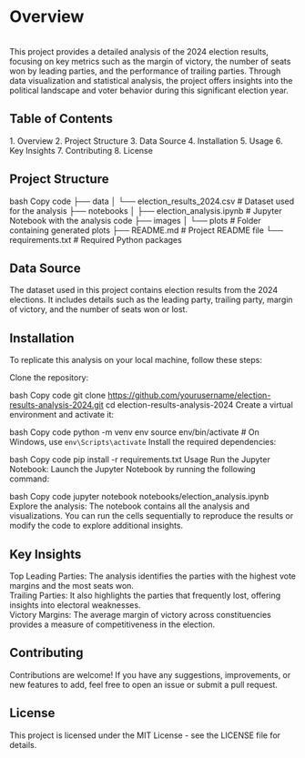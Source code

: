 <h1>Overview</h1> <br>
This project provides a detailed analysis of the 2024 election results, focusing on key metrics such as the margin of victory, the number of seats won by leading parties, and the performance of trailing parties. Through data visualization and statistical analysis, the project offers insights into the political landscape and voter behavior during this significant election year.

<h2>Table of Contents</h2>
1. Overview
2. Project Structure
3. Data Source
4. Installation
5. Usage
6. Key Insights
7. Contributing
8. License

<h2>Project Structure</h2>
bash
Copy code
├── data
│   └── election_results_2024.csv  # Dataset used for the analysis
├── notebooks
│   ├── election_analysis.ipynb    # Jupyter Notebook with the analysis code
├── images
│   └── plots                      # Folder containing generated plots
├── README.md                      # Project README file
└── requirements.txt               # Required Python packages

<h2>Data Source</h2>
The dataset used in this project contains election results from the 2024 elections. It includes details such as the leading party, trailing party, margin of victory, and the number of seats won or lost.

<h2>Installation</h2>
To replicate this analysis on your local machine, follow these steps:

Clone the repository:

bash
Copy code
git clone https://github.com/yourusername/election-results-analysis-2024.git
cd election-results-analysis-2024
Create a virtual environment and activate it:

bash
Copy code
python -m venv env
source env/bin/activate  # On Windows, use `env\Scripts\activate`
Install the required dependencies:

bash
Copy code
pip install -r requirements.txt
Usage
Run the Jupyter Notebook:
Launch the Jupyter Notebook by running the following command:

bash
Copy code
jupyter notebook notebooks/election_analysis.ipynb
Explore the analysis:
The notebook contains all the analysis and visualizations. You can run the cells sequentially to reproduce the results or modify the code to explore additional insights.

<h2>Key Insights</h2>
Top Leading Parties: The analysis identifies the parties with the highest vote margins and the most seats won.<br>
Trailing Parties: It also highlights the parties that frequently lost, offering insights into electoral weaknesses.<br>
Victory Margins: The average margin of victory across constituencies provides a measure of competitiveness in the election.<br>

<h2>Contributing</h2>
Contributions are welcome! If you have any suggestions, improvements, or new features to add, feel free to open an issue or submit a pull request.

<h2>License</h2>
This project is licensed under the MIT License - see the LICENSE file for details.
